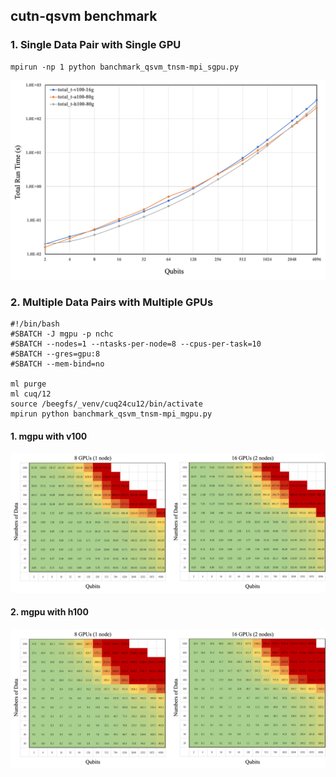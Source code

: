 ## cutn-qsvm benchmark
### 1. Single Data Pair with Single GPU
```
mpirun -np 1 python banchmark_qsvm_tnsm-mpi_sgpu.py
```
![alt text](figure/figure_sgpu.png)

### 2. Multiple Data Pairs with Multiple GPUs
```
#!/bin/bash
#SBATCH -J mgpu -p nchc
#SBATCH --nodes=1 --ntasks-per-node=8 --cpus-per-task=10
#SBATCH --gres=gpu:8
#SBATCH --mem-bind=no

ml purge
ml cuq/12
source /beegfs/_venv/cuq24cu12/bin/activate
mpirun python banchmark_qsvm_tnsm-mpi_mgpu.py
```
#### 1. mgpu with v100
![alt text](figure/figure2_mgpu_v100.png)

#### 2. mgpu with h100
![alt text](figure/figure3_mgpu_h100.png)